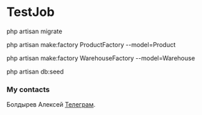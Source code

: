# TestJob

php artisan migrate

php artisan make:factory ProductFactory --model=Product

php artisan make:factory WarehouseFactory --model=Warehouse

php artisan db:seed

### My contacts
Болдырев Алексей [Телеграм](https://t.me/djalexbold).


